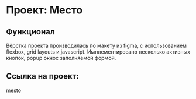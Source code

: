 # Проект: Место

## Функционал
Вёрстка проекта производилась по макету из figma, с использованием flexbox, grid layouts и javascript.
Имплементировано несколько активных кнопок, popup окнос заполняемой формой.

##  Ссылка на проект:
[mesto]()
